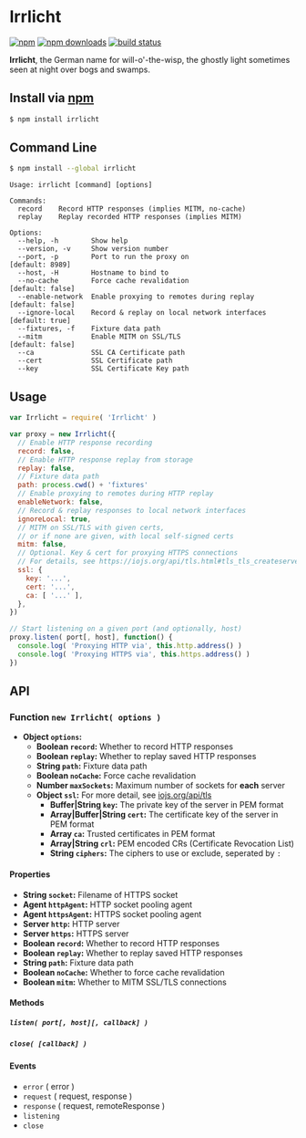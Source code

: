 # Irrlicht
[![npm](http://img.shields.io/npm/v/irrlicht.svg?style=flat-square)](https://npmjs.com/irrlicht)
[![npm downloads](http://img.shields.io/npm/dm/irrlicht.svg?style=flat-square)](https://npmjs.com/irrlicht)
[![build status](http://img.shields.io/travis/jhermsmeier/node-irrlicht.svg?style=flat-square)](https://travis-ci.org/jhermsmeier/node-irrlicht)

**Irrlicht**, the German name for will-o'-the-wisp,
the ghostly light sometimes seen at night over bogs and swamps.

## Install via [npm](https://npmjs.com)

```sh
$ npm install irrlicht
```

## Command Line

```sh
$ npm install --global irrlicht
```

```
Usage: irrlicht [command] [options]

Commands:
  record    Record HTTP responses (implies MITM, no-cache)
  replay    Replay recorded HTTP responses (implies MITM)

Options:
  --help, -h        Show help
  --version, -v     Show version number
  --port, -p        Port to run the proxy on                     [default: 8989]
  --host, -H        Hostname to bind to
  --no-cache        Force cache revalidation                    [default: false]
  --enable-network  Enable proxying to remotes during replay    [default: false]
  --ignore-local    Record & replay on local network interfaces  [default: true]
  --fixtures, -f    Fixture data path
  --mitm            Enable MITM on SSL/TLS                      [default: false]
  --ca              SSL CA Certificate path
  --cert            SSL Certificate path
  --key             SSL Certificate Key path
```

## Usage

```js
var Irrlicht = require( 'Irrlicht' )
```

```js
var proxy = new Irrlicht({
  // Enable HTTP response recording
  record: false,
  // Enable HTTP response replay from storage
  replay: false,
  // Fixture data path
  path: process.cwd() + 'fixtures'
  // Enable proxying to remotes during HTTP replay
  enableNetwork: false,
  // Record & replay responses to local network interfaces
  ignoreLocal: true,
  // MITM on SSL/TLS with given certs,
  // or if none are given, with local self-signed certs
  mitm: false,
  // Optional. Key & cert for proxying HTTPS connections
  // For details, see https://iojs.org/api/tls.html#tls_tls_createserver_options_secureconnectionlistener
  ssl: {
    key: '...',
    cert: '...',
    ca: [ '...' ],
  },
})
```

```js
// Start listening on a given port (and optionally, host)
proxy.listen( port[, host], function() {
  console.log( 'Proxying HTTP via', this.http.address() )
  console.log( 'Proxying HTTPS via', this.https.address() )
})
```

## API

### Function `new Irrlicht( options )`

- **Object `options`:**
  - **Boolean `record`:** Whether to record HTTP responses
  - **Boolean `replay`:** Whether to replay saved HTTP responses
  - **String `path`:** Fixture data path
  - **Boolean `noCache`:** Force cache revalidation
  - **Number `maxSockets`:** Maximum number of sockets for **each** server
  - **Object `ssl`:** For more detail, see [iojs.org/api/tls](https://iojs.org/api/tls.html#tls_tls_createserver_options_secureconnectionlistener)
    - **Buffer|String `key`:** The private key of the server in PEM format
    - **Array|Buffer|String `cert`:** The certificate key of the server in PEM format
    - **Array `ca`:** Trusted certificates in PEM format
    - **Array|String `crl`:** PEM encoded CRs (Certificate Revocation List)
    - **String `ciphers`:** The ciphers to use or exclude, seperated by `:`

#### Properties

- **String `socket`:** Filename of HTTPS socket
- **Agent `httpAgent`:** HTTP socket pooling agent
- **Agent `httpsAgent`:** HTTPS socket pooling agent
- **Server `http`:** HTTP server
- **Server `https`:** HTTPS server
- **Boolean `record`:** Whether to record HTTP responses
- **Boolean `replay`:** Whether to replay saved HTTP responses
- **String `path`:** Fixture data path
- **Boolean `noCache`:** Whether to force cache revalidation
- **Boolean `mitm`:** Whether to MITM SSL/TLS connections

#### Methods

##### `listen( port[, host][, callback] )`
##### `close( [callback] )`

#### Events

- `error` ( error )
- `request` ( request, response )
- `response` ( request, remoteResponse )
- `listening`
- `close`
